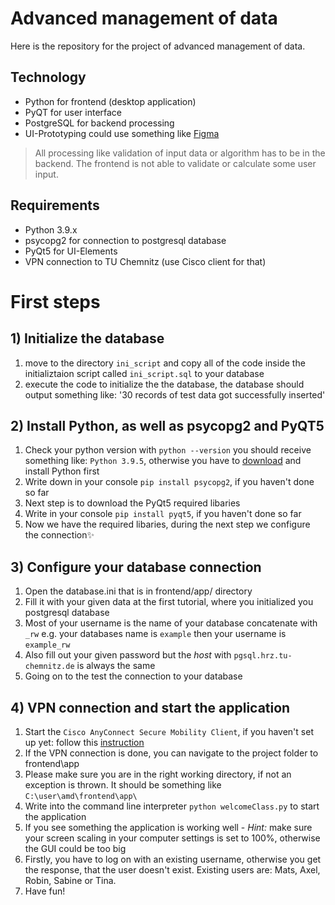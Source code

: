 # Advanced management of data

Here is the repository for the project of advanced management of data.

## Technology
- Python for frontend (desktop application)
- PyQT for user interface
- PostgreSQL for backend processing
- UI-Prototyping could use something like [Figma](https://www.figma.com)
> All processing like validation of input data or algorithm has to be in the backend. The frontend is not able to validate or calculate some user input.  

## Requirements 
- Python 3.9.x
- psycopg2 for connection to postgresql database
- PyQt5 for UI-Elements
- VPN connection to TU Chemnitz (use Cisco client for that)

# First steps
## 1) Initialize the database
1. move to the directory `ini_script` and copy all of the code inside the initializtaion script called `ini_script.sql` to your database
2. execute the code to initialize the the database, the database should output something like: '30 records of test data got successfully inserted'

## 2) Install Python, as well as psycopg2 and PyQT5
1. Check your python version with ```python --version``` you should receive something like: ```Python 3.9.5```, otherwise you have to [download](https://www.python.org/downloads/) and install Python first
2. Write down in your console ```pip install psycopg2```, if you haven't done so far
3. Next step is to download the PyQt5 required libaries
4. Write in your console ```pip install pyqt5```, if you haven't done so far
5. Now we have the required libaries, during the next step we configure the connection✨

## 3) Configure your database connection
1. Open the database.ini that is in frontend/app/ directory
2. Fill it with your given data at the first tutorial, where you initialized you postgresql database
3. Most of your username is the name of your database concatenate with ```_rw``` e.g. your databases name is ```example``` then your username is ```example_rw```
4. Also fill out your given password but the *host* with ```pgsql.hrz.tu-chemnitz.de``` is always the same
5. Going on to the test the connection to your database

## 4) VPN connection and start the application
1. Start the ```Cisco AnyConnect Secure Mobility Client```, if you haven't set up yet: follow this [instruction](https://www.tu-chemnitz.de/urz/network/access/vpn.html#client)
2. If the VPN connection is done, you can navigate to the project folder to frontend\app
3. Please make sure you are in the right working directory, if not an exception is thrown. It should be something like ```C:\user\amd\frontend\app\```
4. Write into the command line interpreter  ```python welcomeClass.py``` to start the application
5. If you see something the application is working well - _Hint:_ make sure your screen scaling in your computer settings is set to 100%, otherwise the GUI could be too big
6. Firstly, you have to log on with an existing username, otherwise you get the response, that the user doesn't exist. Existing users are: Mats, Axel, Robin, Sabine or Tina.
7. Have fun!
